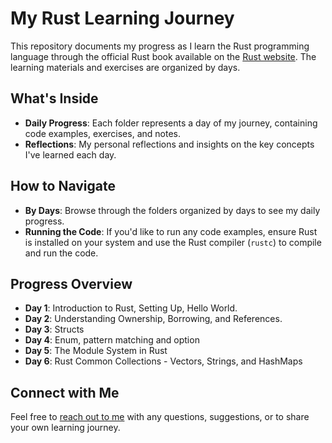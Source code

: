 # My Rust Learning Journey

This repository documents my progress as I learn the Rust programming language through the official Rust book available on the [Rust website](https://doc.rust-lang.org/book/). The learning materials and exercises are organized by days.

## What's Inside

- **Daily Progress**: Each folder represents a day of my journey, containing code examples, exercises, and notes.
- **Reflections**: My personal reflections and insights on the key concepts I've learned each day.

## How to Navigate

- **By Days**: Browse through the folders organized by days to see my daily progress.
- **Running the Code**: If you'd like to run any code examples, ensure Rust is installed on your system and use the Rust compiler (`rustc`) to compile and run the code.

## Progress Overview

- **Day 1**: Introduction to Rust, Setting Up, Hello World.
- **Day 2**: Understanding Ownership, Borrowing, and References.
- **Day 3**: Structs
- **Day 4**: Enum, pattern matching and option
- **Day 5**: The Module System in Rust
- **Day 6**: Rust Common Collections - Vectors, Strings, and HashMaps
## Connect with Me

Feel free to [reach out to me](<omarwalaa50@gmail.com>) with any questions, suggestions, or to share your own learning journey.
